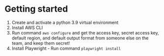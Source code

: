 # Getting started

1) Create and activate a python 3.9 virtual environment
2) Install AWS CLI
3) Run command ```aws configure``` and get the access key, secret access key, default region, and default output format from someone else on the team, and keep them secret!
4) Install Playwright - Run command ```playwright install```
